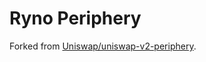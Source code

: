 Ryno Periphery
==============

Forked from [Uniswap/uniswap-v2-periphery](https://github.com/Uniswap/uniswap-v2-periphery).
